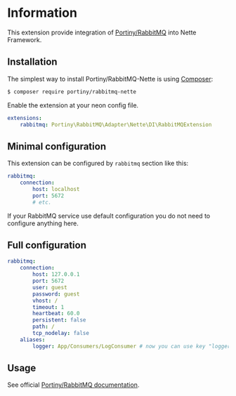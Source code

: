 # Information

This extension provide integration of [Portiny/RabbitMQ](https://github.com/portiny/rabbitmq/) into Nette Framework.


## Installation

The simplest way to install Portiny/RabbitMQ-Nette is using  [Composer](http://getcomposer.org/):

```sh
$ composer require portiny/rabbitmq-nette
```

Enable the extension at your neon config file.

```yml
extensions:
    rabbitmq: Portiny\RabbitMQ\Adapter\Nette\DI\RabbitMQExtension
```


## Minimal configuration

This extension can be configured by `rabbitmq` section like this:

```yml
rabbitmq:
    connection:
        host: localhost
        port: 5672
        # etc.
```

If your RabbitMQ service use default configuration you do not need to configure anything here.


## Full configuration

```yml
rabbitmq:
    connection:
        host: 127.0.0.1
        port: 5672
        user: guest
        password: guest
        vhost: /
        timeout: 1
        heartbeat: 60.0
        persistent: false
        path: /
        tcp_nodelay: false
    aliases:
        logger: App/Consumers/LogConsumer # now you can use key "logger" at "rabbitmq:consume" command as consumer name
```


## Usage

See official [Portiny/RabbitMQ documentation](https://github.com/portiny/rabbitmq/blob/master/docs/en/index.md#usage).
